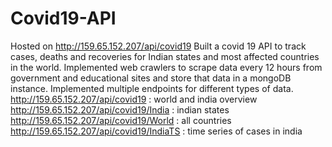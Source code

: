 # Covid19-API
Hosted on http://159.65.152.207/api/covid19
Built a covid 19 API to track cases, deaths and recoveries for Indian states and most affected countries in the world.
Implemented web crawlers to scrape data every 12 hours from government and educational sites and store that data in a mongoDB instance.
Implemented multiple endpoints for different types of data.
http://159.65.152.207/api/covid19 : world and india overview
http://159.65.152.207/api/covid19/India : indian states
http://159.65.152.207/api/covid19/World : all countries
http://159.65.152.207/api/covid19/IndiaTS : time series of cases in india


